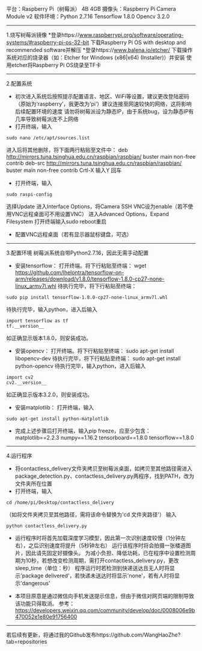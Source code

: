 平台：Raspberry Pi（树莓派） 4B 4GB 摄像头：Raspberry Pi Camera Module v2
软件环境：Python 2.7.16 Tensorflow 1.8.0 Opencv 3.2.0

***

1.烧写树莓派镜像
*登录https://www.raspberrypi.org/software/operating-systems/#raspberry-pi-os-32-bit
下载Raspberry Pi OS with desktop and recommended software并解压
*登录https://www.balena.io/etcher/
下载操作系统对应的烧录器（如：Etcher for Windows (x86|x64) (Installer)）并安装
使用etcher将Raspberry Pi OS烧录至TF卡

***

2.配置系统

* 初次进入系统后按照提示配置语言、地区、WiFi等设置，建议更改登陆密码（原始为‘raspberry’，我更改为‘pi’）建议连接至网速较快的网络，这将影响后续配置环境的速度
  请勿将树莓派设为静态IP，由于系统bug，设为静态IP有几率导致树莓派连不上网络
* 打开终端，输入

```
sudo nano /etc/apt/sources.list
```
进入后将其他删除，将下面两行粘贴至文件中：
deb http://mirrors.tuna.tsinghua.edu.cn/raspbian/raspbian/ buster main non-free contrib
deb-src http://mirrors.tuna.tsinghua.edu.cn/raspbian/raspbian/ buster main non-free contrib
Crtl-X 输入Y 回车

* 打开终端，输入
```
sudo raspi-config
```
选择Update
进入Interface Options，将Camera SSH VNC设为enable（若不使用VNC远程桌面可不用设置VNC）
进入Advanced Options，Expand Filesystem
打开终端输入sudo reboot重启

* 配置VNC远程桌面（若有显示器鼠标键盘，可选）

***

3.配置环境
树莓派系统自带Python2.7.16，因此无需手动配置

* 安装tensorflow：
打开终端。将下行粘贴至终端：
wget https://github.com/lhelontra/tensorflow-on-arm/releases/download/v1.8.0/tensorflow-1.8.0-cp27-none-linux_armv7l.whl
待执行完毕，将下行粘贴至终端：
```
sudo pip install tensorflow-1.8.0-cp27-none-linux_armv7l.whl
```
待执行完毕，输入python，进入后输入
```
import tensorflow as tf
tf.__version__
```
如正确显示版本1.8.0，则安装成功。

* 安装opencv：
打开终端。将下行粘贴至终端：
sudo apt-get install libopencv-dev
待执行完毕，将下行粘贴至终端：
sudo apt-get install python-opencv
待执行完毕，输入python，进入后输入
```
import cv2
cv2.__version__
```
如正确显示版本3.2.0，则安装成功。

* 安装matplotlib：
打开终端，输入
```
sudo apt-get install python-matplotlib
```

* 完成上述步骤后打开终端，输入pip freeze，应至少包含：
matplotlib==2.2.3
numpy==1.16.2
tensorboard==1.8.0
tensorflow==1.8.0

***

4.运行程序
* 将contactless_delivery文件夹拷贝至树莓派桌面，如拷贝至其他路径需进入package_detection.py、contactless_delivery.py两程序，找到PATH，改为文件夹所在位置
* 打开终端，输入
```
cd /home/pi/Desktop/contactless_delivery
```
（如将文件夹拷贝至其他路径，需将该命令替换为'cd 文件夹路径'）
输入

```
python contactless_delivery.py
```
* 运行程序时将首先加载深度学习模型，因此第一次识别速度较慢（1分钟左右），之后识别速度将提升（5秒钟左右）
运行该程序时将会拍摄一张楼道图片，因此请先固定好摄像头。
为减小负担、降低功耗，已在程序中设置检测周期为10秒，若想改变检测周期，需打开contactless_delivery.py，更改sleep_time（单位：秒）
程序运行时若检测到快递送达且无人时将显示'package delivered'，若快递未送达时将显示'none'，若有人时将显示'dangerous'

* 本项目原意是通过微信向手机发送提示信息，但由于微信对网页端的限制导致该功能只得取消。
参考：https://developers.weixin.qq.com/community/develop/doc/0008006e9b470052e1e80e91756400

***

若后续有更新，将通过我的Github发布https://github.com/WangHaoZhe?tab=repositories
